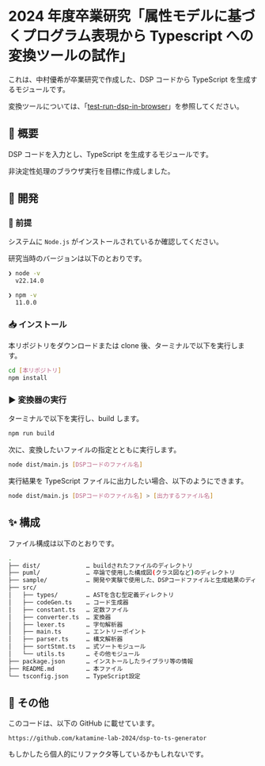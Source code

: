 # 2024 年度卒業研究「属性モデルに基づくプログラム表現から Typescript への変換ツールの試作」

これは、中村優希が卒業研究で作成した、DSP コードから TypeScript を生成するモジュールです。

変換ツールについては、「[test-run-dsp-in-browser](https://github.com/katamine-lab-2024/dsp-to-ts-generator)」を参照してください。

## 🚀 概要

DSP コードを入力とし、TypeScript を生成するモジュールです。

非決定性処理のブラウザ実行を目標に作成しました。

## 🔧 開発

### 📌 前提

システムに `Node.js` がインストールされているか確認してください。

研究当時のバージョンは以下のとおりです。

```sh
❯ node -v
  v22.14.0
```

```sh
❯ npm -v
  11.0.0
```

### 📥 インストール

本リポジトリをダウンロードまたは clone 後、ターミナルで以下を実行します。

```sh
cd [本リポジトリ]
npm install
```

### ▶️ 変換器の実行

ターミナルで以下を実行し、build します。

```sh
npm run build
```

次に、変換したいファイルの指定とともに実行します。

```sh
node dist/main.js [DSPコードのファイル名]
```

実行結果を TypeScript ファイルに出力したい場合、以下のようにできます。

```sh
node dist/main.js [DSPコードのファイル名] > [出力するファイル名]
```

## ✨ 構成

ファイル構成は以下のとおりです。

```sh
.
├── dist/             … buildされたファイルのディレクトリ
├── puml/             … 卒論で使用した構成図(クラス図など)のディレクトリ
├── sample/           … 開発や実験で使用した、DSPコードファイルと生成結果のディレクトリ
├── src/
│   ├── types/        … ASTを含む型定義ディレクトリ
│   ├── codeGen.ts    … コード生成器
│   ├── constant.ts   … 定数ファイル
│   ├── converter.ts  … 変換器
│   ├── lexer.ts      … 字句解析器
│   ├── main.ts       … エントリーポイント
│   ├── parser.ts     … 構文解析器
│   ├── sortStmt.ts   … 式ソートモジュール
│   └── utils.ts      … その他モジュール
├── package.json      … インストールしたライブラリ等の情報
├── README.md         … 本ファイル
└── tsconfig.json     … TypeScript設定
```

## 📍 その他

このコードは、以下の GitHub に載せています。

```
https://github.com/katamine-lab-2024/dsp-to-ts-generator
```

もしかしたら個人的にリファクタ等しているかもしれないです。
